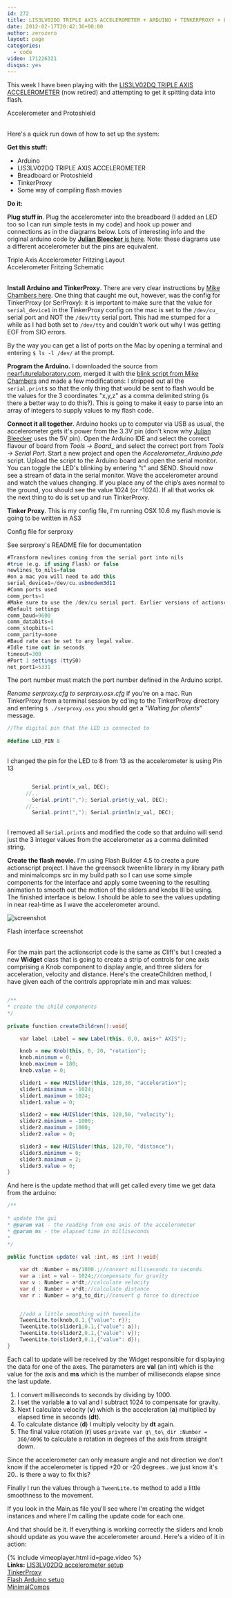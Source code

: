 ```yaml
---
id: 272
title: LIS3LV02DQ TRIPLE AXIS ACCELEROMETER + ARDUINO + TINKERPROXY + FLASH
date: 2012-02-17T20:42:36+00:00
author: zerozero
layout: page
categories:
  - code
video: 171226321
disqus: yes
---
```

This week I have been playing with the [LIS3LV02DQ TRIPLE AXIS ACCELEROMETER](http://www.sparkfun.com/products/758) (now retired) and attempting to get it spitting data into flash.

<div class="img_row">
    <a href="{{ site.baseurl }}/images/uploads/IMG_1712_c.jpg">
        <img class="col one left" src="{{ site.baseurl }}/images/uploads/IMG_1712_c.jpg" alt="" title="accelerometer"/>
	</a>
</div>
<div class="caption_row">
    <div class="col one left caption">Accelerometer and Protoshield</div>
</div>
<br/>


Here's a quick run down of how to set up the system:

**Get this stuff:**

- Arduino
- LIS3LV02DQ TRIPLE AXIS ACCELEROMETER
- Breadboard or Protoshield
- TinkerProxy
- Some way of compiling flash movies
    

**Do it:**

**Plug stuff in**. Plug the accelerometer into the breadboard (I added an LED too so I can run simple tests in my code) and hook up power and connections as in the diagrams below. Lots of interesting info and the original arduino code by [**Julian Bleecker** is here](http://nearfuturelaboratory.com/2006/09/22/arduino-and-the-lis3lv02dq-triple-axis-accelerometer/). Note: these diagrams use a different accelerometer but the pins are equivalent.

<div class="img_row">
	<a href="/images/uploads/acc_ard_fla_bb.jpg">
	<img class="col one left" src="{{ site.baseurl }}/images/uploads/acc_ard_fla_bb.jpg" alt="" title="Triple Axis Accelerometer Fritzing Layout"/>
	</a>
</div>
<div class="col one left caption">
	Triple Axis Accelerometer Fritzing Layout
</div>

<div class="img_row">
<a href="/images/uploads/acc_ard_fla_schem.jpg">
	<img class="col one left" src="{{ site.baseurl }}/images/uploads/acc_ard_fla_schem.jpg" alt="" title="Accelerometer Fritzing Schematic"/>
	</a>
</div>
<div class="col one left caption">
	Accelerometer Fritzing Schematic
</div>
<br/>
  

**Install Arduino and TinkerProxy**. There are very clear instructions by [Mike Chambers here](http://www.mikechambers.com/blog/2010/08/04/getting-started-with-flash-and-arduino/). One thing that caught me out, however, was the config for TinkerProxy (or SerProxy): it is important to make sure that the value for `serial_device1` in the TinkerProxy config on the mac is set to the `/dev/cu_` serial port and NOT the `/dev/tty` serial port. This had me stumped for a while as I had both set to `/dev/tty` and couldn't work out why I was getting EOF from SIO errors.
  
By the way you can get a list of ports on the Mac by opening a terminal and entering `$ ls -l /dev/` at the prompt.

**Program the Arduino.** I downloaded the source from <a href="http://www.nearfuturelaboratory.com/2006/09/22/arduino-and-the-lis3lv02dq-triple-axis-accelerometer/" target="_blank">nearfuturelaboratory.com</a>, merged it with the <a href="http://www.mikechambers.com/blog/2010/08/04/getting-started-with-flash-and-arduino/" target="_blank">blink script from Mike Chambers</a> and made a few modifications: I stripped out all the `serial.print`s so that the only thing that would be sent to flash would be the values for the 3 coordinates "x,y,z" as a comma delimited string (is there a better way to do this?). This is going to make it easy to parse into an array of integers to supply values to my flash code.

**Connect it all together**. Arduino hooks up to computer via USB as usual, the accelerometer gets it's power from the 3.3V pin (don't know why [Julian Bleecker](http://nearfuturelaboratory.com/2006/09/22/arduino-and-the-lis3lv02dq-triple-axis-accelerometer/) uses the 5V pin). Open the Arduino IDE and select the correct flavour of board from _Tools -> Board__ and select the correct port from _Tools -> Serial Port_. Start a new project and open the _Accelerometer_Arduino.pde_ script. Upload the script to the Arduino board and open the serial monitor. You can toggle the LED's blinking by entering "t" and SEND. Should now see a stream of data in the serial monitor. Wave the accelerometer around and watch the values changing. If you place any of the chip’s axes normal to the ground, you should see the value 1024 (or -1024). If all that works ok the next thing to do is set up and run TinkerProxy.

**Tinker Proxy**. This is my config file, I'm running OSX 10.6 my flash movie is going to be written in AS3

Config file for serproxy

See serproxy's README file for documentation


```csharp
#Transform newlines coming from the serial port into nils
#true (e.g. if using Flash) or false
newlines_to_nils=false
#on a mac you will need to add this
serial_device1=/dev/cu.usbmodem3d11
#Comm ports used
comm_ports=1  
#Make sure to use the /dev/cu serial port. Earlier versions of actionscript required newlines_to_nils=true
#Default settings
comm_baud=9600  
comm_databits=8  
comm_stopbits=1  
comm_parity=none 
#Baud rate can be set to any legal value.  
#Idle time out in seconds
timeout=300
#Port 1 settings (ttyS0)
net_port1=5331
```
  
The port number must match the port number defined in the Arduino script.

_Rename serproxy.cfg to serproxy.osx.cfg_ if you're on a mac. Run TinkerProxy from a terminal session by cd'ing to the TinkerProxy directory and entering `$ ./serproxy.osx` you should get a "_Waiting for clients_" message.


```csharp  
//The digital pin that the LED is connected to
  
#define LED_PIN 8
  
```
  
I changed the pin for the LED to 8 from 13 as the accelerometer is using Pin 13
  
```csharp

        Serial.print(x_val, DEC);
      //..
        Serial.print(","); Serial.print(y_val, DEC);
      //..
        Serial.print(","); Serial.println(z_val, DEC);
    

```

I removed all `Serial.print`s and modified the code so that arduino will send just the 3 integer values from the accelerometer as a comma delimited string.

**Create the flash movie.** I'm using Flash Builder 4.5 to create a pure actionscript project. I have the greensock tweenlite library in my library path and minimalcomps src in my build path so I can use some simple components for the interface and apply some tweening to the resulting animation to smooth out the motion of the sliders and knobs Ill be using. The finished interface is below. I should be able to see the values updating in near real-time as I wave the accelerometer around.

![screenshot](/images/uploads/acc_ard_fla_screenshot1.jpg)
<div class="col three caption">
	Flash interface screenshot
</div>
<br/>

For the main part the actionscript code is the same as Cliff's but I created a new **Widget** class that is going to create a strip of controls for one axis comprising a Knob component to display angle, and three sliders for acceleration, velocity and distance. Here's the createChildren method, I have given each of the controls appropriate min and max values:
  
```csharp

/**
* create the child components         
*/
          
private function createChildren():void{

    var label :Label = new Label(this, 0,0, axis+" AXIS");

    knob = new Knob(this, 0, 20, "rotation");
    knob.minimum = 0;
    knob.maximum = 180;
    knob.value = 0;

    slider1 = new HUISlider(this, 120,30, "acceleration");
    slider1.minimum = -1024;
    slider1.maximum = 1024;
    slider1.value = 0;

    slider2 = new HUISlider(this, 120,50, "velocity");
    slider2.minimum = -1000;
    slider2.maximum = 1000;
    slider2.value = 0;

    slider3 = new HUISlider(this, 120,70, "distance");
    slider3.minimum = 0;
    slider3.maximum = 2;
    slider3.value = 0;
}
```
    

And here is the update method that will get called every time we get data from the arduino:
  
```csharp
/**
           
* update the gui
* @param val - the reading from one axis of the accelerometer           
* @param ms - the elapsed time in milliseconds           
*           
*/
          
public function update( val :int, ms :int ):void{

    var dt :Number = ms/1000.;//convert milliseconds to seconds
    var a :int = val - 1024;//compensate for gravity
    var v : Number = a*dt;//calculate velocity
    var d : Number = v*dt;//calculate distance
    var r : Number = a*g_to_dir;//convert g force to direction


    //add a little smoothing with tweenlite
    TweenLite.to(knob,0.1,{"value": r});
    TweenLite.to(slider1,0.1,{"value": a});
    TweenLite.to(slider2,0.1,{"value": v});
    TweenLite.to(slider3,0.1,{"value": d});
}
```

Each call to update will be received by the Widget responsible for displaying the data for one of the axes. The parameters are **val** (an int) which is the value for the axis and **ms** which is the number of milliseconds elapse since the last update.

  1. I convert milliseconds to seconds by dividing by 1000. 
  2. I set the variable **a** to val and I subtract 1024 to compensate for gravity. 
  3. Next I calculate velocity (**v**) which is the acceleration (**a**) multiplied by elapsed time in seconds (**dt**). 
  4. To calculate distance (**d**) I multiply velocity by **dt** again. 
  5. The final value rotation (**r**) uses `private var g\_to\_dir :Number = 360/4096` to calculate a rotation in degrees of the axis from straight down.

Since the accelerometer can only measure angle and not direction we don't know if the accelerometer is tipped +20 or -20 degrees.. we just know it's 20.. is there a way to fix this?
  
Finally I run the values through a `TweenLite.to` method to add a little smoothness to the movement.
  
If you look in the Main.as file you'll see where I'm creating the widget instances and where I'm calling the update code for each one.
  
And that should be it. If everything is working correctly the sliders and knob should update as you wave the accelerometer around. Here's a video of it in action:
  
{% include vimeoplayer.html id=page.video %}
  <br/>
**Links:**
[LIS3LV02DQ accelerometer setup](http://www.nearfuturelaboratory.com/2006/09/22/arduino-and-the-lis3lv02dq-triple-axis-accelerometer)  
[TinkerProxy](http://code.google.com/p/tinkerit/downloads/list)  
[Flash Arduino setup](http://www.mikechambers.com/blog/2010/08/04/getting-started-with-flash-and-arduino/)  
[MinimalComps](http://www.minimalcomps.com/)
  


